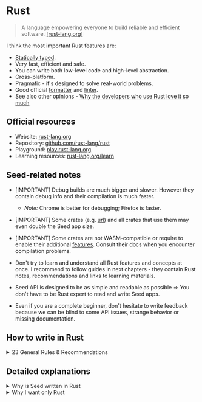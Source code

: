 # Rust

> A language empowering everyone
to build reliable and efficient software. [[rust-lang.org]](https://www.rust-lang.org/)

I think the most important Rust features are:
  - [Statically typed](https://stackoverflow.com/questions/1517582/what-is-the-difference-between-statically-typed-and-dynamically-typed-languages/1517670#1517670).
  - Very fast, efficient and safe.
  - You can write both low-level code and high-level abstraction. 
  - Cross-platform.
  - Pragmatic - it's designed to solve real-world problems.
  - Good official [formatter](https://github.com/rust-lang/rustfmt) and [linter](https://github.com/rust-lang/rust-clippy).
  - See also other opinions - [Why the developers who use Rust love it so much](https://stackoverflow.blog/2020/06/05/why-the-developers-who-use-rust-love-it-so-much/)


## Official resources

- Website: [rust-lang.org](https://www.rust-lang.org/)
- Repository: [github.com/rust-lang/rust](https://github.com/rust-lang/rust)
- Playground: [play.rust-lang.org](https://play.rust-lang.org/)
- Learning resources: [rust-lang.org/learn](https://www.rust-lang.org/learn)

## Seed-related notes

 - [IMPORTANT] Debug builds are much bigger and slower. However they contain debug info and their compilation is much faster.
   - _Note:_ Chrome is better for debugging; Firefox is faster.

 - [IMPORTANT] Some crates (e.g. [url](https://crates.io/crates/url)) and all crates that use them may even double the Seed app size.

 - [IMPORTANT] Some crates are not WASM-compatible or require to enable their additional [features](https://doc.rust-lang.org/cargo/reference/features.html). Consult their docs when you encounter compilation problems.
 
 - Don't try to learn and understand all Rust features and concepts at once. I recommend to follow guides in next chapters - they contain Rust notes, recommendations and links to learning materials.
 
 - Seed API is designed to be as simple and readable as possible => You don't have to be Rust expert to read and write Seed apps.
 
 - Even if you are a complete beginner, don't hesitate to write feedback because we can be blind to some API issues, strange behavior or missing documentation.

## How to write in Rust

<details>
<summary>23 General Rules & Recommendations</summary>

1. Rust compiler is your friend.

1. [Document](https://doc.rust-lang.org/book/ch14-02-publishing-to-crates-io.html#making-useful-documentation-comments) your code, write expressive names, read docs; Testable code snippets in comments are nice.

1. Learn where to use [Result](https://doc.rust-lang.org/std/result/) and where [panic](https://doc.rust-lang.org/book/ch09-03-to-panic-or-not-to-panic.html#to-panic-or-not-to-panic).

1. Respect [naming conventions](https://rust-lang.github.io/api-guidelines/naming.html).

1. Learn about the famous couples:
    - [From](https://doc.rust-lang.org/std/convert/trait.From.html) and [Into](https://doc.rust-lang.org/std/convert/trait.Into.html) + [TryFrom](https://doc.rust-lang.org/std/convert/trait.TryFrom.html) and [TryInto](https://doc.rust-lang.org/std/convert/trait.TryInto.html)
    - [String](https://doc.rust-lang.org/std/string/struct.String.html) and [str](https://doc.rust-lang.org/std/primitive.str.html)
    - [Display](https://doc.rust-lang.org/std/fmt/trait.Display.html) and [ToString](https://doc.rust-lang.org/std/string/trait.ToString.html)
    - [fn](https://doc.rust-lang.org/std/primitive.fn.html) and [Fn](https://doc.rust-lang.org/std/ops/trait.Fn.html)
    - [FromStr](https://doc.rust-lang.org/std/str/trait.FromStr.html) and [parse](https://doc.rust-lang.org/std/primitive.str.html#method.parse)
    - [Rc](https://doc.rust-lang.org/std/rc/struct.Rc.html) and [RefCell](https://doc.rust-lang.org/stable/std/cell/struct.RefCell.html)
    - [Vec](https://doc.rust-lang.org/std/vec/struct.Vec.html) and [vec!](https://doc.rust-lang.org/std/macro.vec.html)
    - [Deref](https://doc.rust-lang.org/std/ops/trait.Deref.html) and [DerefMut](https://doc.rust-lang.org/std/ops/trait.DerefMut.html)

1. Use [early returns](https://doc.rust-lang.org/book/ch09-02-recoverable-errors-with-result.html#recoverable-errors-with-result) where possible.

1. Don't use one programming paradigm for everything. Learn where to use [loops](https://doc.rust-lang.org/book/ch03-05-control-flow.html#repetition-with-loops) and where to use [Iterator](https://doc.rust-lang.org/std/iter/index.html)s.

1. Use [references](https://doc.rust-lang.org/std/primitive.reference.html) where possible - e.g. rather use [&str](https://doc.rust-lang.org/std/primitive.str.html) instead of [String](https://doc.rust-lang.org/std/string/struct.String.html); or [&[T]](https://doc.rust-lang.org/std/primitive.slice.html) instead of [Vec](https://doc.rust-lang.org/std/vec/struct.Vec.html).

1. Try to write minimum `clone` calls. When you need to use cheap `clone`, try to make it explicit - e.g. `Rc::clone(&value)` [[rc docs]](https://doc.rust-lang.org/std/rc/index.html)

1. One of the Rust features is safe mutability but use it only when best practices for writing [immutable variables](https://doc.rust-lang.org/book/ch03-01-variables-and-mutability.html#variables-and-mutability) and [pure functions](https://en.wikipedia.org/wiki/Pure_function) make your code unreadable, too slow or error-prone.

1. *"Premature optimization is the root of all evil"* - especially in Rust because it's one of the fastest language. Don't do anything extra until your benchmarks are ready to test it. Personal examples:
   
   - When I was writing proxy server in Rust, there were two things that slowed down that proxy multiple times - forgotten `println` calls in the hot path and slow DNS server... I recommend to zoom-out and fix higher-level issues first.
   
   - Seed VDOM patching algorithm was fast enough on the first attempt. However it's heavily slowed down by DOM calls. I recommend to look at IO and external dependencies before you try to optimize your Rust code.

1. Write only cross-platform code and use only Rust tools.

1. Don't be afraid to write [async](https://rust-lang.github.io/async-book/01_getting_started/01_chapter.html) code.

1. Learn about the popular libraries like:
    - [serde](https://crates.io/crates/serde)
    - [rand](https://crates.io/crates/rand) 
    - [futures](https://crates.io/crates/futures)
    - [strum](https://crates.io/crates/strum)
    - [once_cell](https://crates.io/crates/once_cell)
    - [itertools](https://crates.io/crates/itertools)
    - [indexmap](https://crates.io/crates/indexmap)
    - [chrono](https://crates.io/crates/chrono)
    - [uuid](https://crates.io/crates/uuid) + [ulid](https://crates.io/crates/ulid) + [cuid](https://crates.io/crates/cuid)
    - [rayon](https://crates.io/crates/rayon)

1. [Clippy](https://github.com/rust-lang/rust-clippy) and [rustfmt](https://github.com/rust-lang/rustfmt) are also your friends. [cargo-make](https://sagiegurari.github.io/cargo-make/) is your unofficial friend. 
   - You can run command `cargo make verify` in almost all Seed/my projects. It formats code, lints it by pedantic `Clippy` and tests it. See the [task definition](https://github.com/seed-rs/seed-quickstart/blob/8c5807721e2e67d12e3f93533ebb75b871203800/Makefile.toml#L22-L24) in Rust quickstart.

1. Write [tests](https://doc.rust-lang.org/book/ch11-01-writing-tests.html) and benchmarks (see e.g. [Criterion.rs](https://bheisler.github.io/criterion.rs/book/criterion_rs.html)).

1. Experiment with function parameter types below to find out where they are useful (_Note:_ All of them are used on multiple places in the [Seed repo](https://github.com/seed-rs/seed)):
    - `fn(text: impl AsRef<str>)` - [AsRef](https://doc.rust-lang.org/std/convert/trait.AsRef.html)
    - `fn(text: impl ToString)` - [ToString](https://doc.rust-lang.org/std/string/trait.ToString.html)
    - `fn(text: impl Into<Cow<'static, str>>)` - [Cow](https://doc.rust-lang.org/std/borrow/enum.Cow.html)
    - `fn<'a>(text: impl Into<Cow<'a, str>>)`

1. Once in a while:
    - Run `rustup update` to update your compiler and tools like `Clippy`. 
    - Delete `target` folder (it's something like `node_modules`) in your projects to save some space on your disk.

1. Look at this [mem](https://doc.rust-lang.org/std/mem/index.html) functions:
    - [discriminant](https://doc.rust-lang.org/std/mem/fn.discriminant.html)
    - [drop](https://doc.rust-lang.org/std/mem/fn.drop.html)
    - [replace](https://doc.rust-lang.org/std/mem/fn.replace.html)
    - [swap](https://doc.rust-lang.org/std/mem/fn.swap.html)
    - [take](https://doc.rust-lang.org/std/mem/fn.take.html)

1. Use [unsafe](https://doc.rust-lang.org/book/ch19-01-unsafe-rust.html?unsafe-rust) Rust only for special cases or when it's necessary for your domain (you write operating systems, super fast low-level libraries, etc.) There is only safe code in Seed projects (including Seed's core).

1. Use "magic" like [Any](https://doc.rust-lang.org/std/any/trait.Any.html) only to improve public API for your users. It always makes the code worse.

1. Learn to use channels. Docs for standard ones and the ones in some crates:
    - [std::sync::mpsc::channel](https://doc.rust-lang.org/std/sync/mpsc/fn.channel.html)
    - [futures::channel](https://docs.rs/futures/0.3.5/futures/channel/index.html)
    - [tokio::sync::mpsc::channel](https://docs.rs/tokio/0.2.21/tokio/sync/mpsc/fn.channel.html)
    - [crossbeam::channel](https://docs.rs/crossbeam/0.7.3/crossbeam/channel/index.html)
    - [flume](https://docs.rs/flume/0.7.1/flume/)

1. Write and use [macros](https://doc.rust-lang.org/book/ch19-06-macros.html#macros) only if it's really necessary and document them properly. There are many footguns. And IDEs often fight with them - e.g. autocomplete often doesn't work.

    - The exceptions are macros like `println`, `vec`, `include_str`, etc. - see [all standard macros](https://doc.rust-lang.org/std/index.html#macros).

    - Yes, there are many macros in Seed, but the most of them are used only as an alternative to HTML and are pretty short. And we fixed many bugs inside them already so the rule still applies. We decided to used them after considering many trade-offs.

    - However macros are useful where:
        - There is missing abstraction - e.g. macro [stop_and_prevent ](https://github.com/seed-rs/seed/blob/3134d21c6fcb2383685885687fe2a7610fb2ff74/examples/drop_zone/src/lib.rs#L89-L97) in `drop_zone` example.

        - It helps with readability a lot - e.g. macros [create_t](https://github.com/seed-rs/seed/blob/29666287eaf5e914c80e9fae7cc6736cd31ce087/examples/i18n/src/i18n.rs#L90-L131) and [t](https://github.com/seed-rs/seed/blob/29666287eaf5e914c80e9fae7cc6736cd31ce087/examples/i18n/src/i18n.rs#L116-L127) in `i18n` example.

        - It's hard/impossible to encode everything by proper Rust types - e.g. Seed element macros like `div!`.

        - It can hide boilerplate and where variable number of parameters is required - e.g. Seed's `log!` - it formats input parameters and calls Javascript `console.log` under the hood.

</details>

## Detailed explanations

<details>
<summary>Why is Seed written in Rust</summary>

- Performance, low memory consumption and safety are reasons why also an [operating system](https://www.redox-os.org/), embedded devices and proxy servers are written in Rust.

- One of the Rust compilation targets is [WebAssembly](https://developer.mozilla.org/en-US/docs/WebAssembly). It means very fast frontend apps. (Unfortunately there are current limitations because of missing Rust/native browser API, however it's still fast enough even for production apps.)

- There are many high-quality Rust libraries and tools - we don't have to reinvent wheels while we are developing Seed.

- Rust is [the most loved language](https://insights.stackoverflow.com/survey/2019#most-loved-dreaded-and-wanted). It attracts many skillful developers, contributors and companies.

- It's pretty easy to contribute, even into the Seed core, once you learn Rust thanks to Rust type system - we (core members) don't have to think about all bad things known from other languages - `null`s, typos, unformatted code, memory allocation problems, general anti-patterns, etc. - because we have a good compiler and linters. We can focus on business logic and style during code reviews. There are pull requests with thousands changes from the first-time contributors in the Seed repository.

- Rust and all Rust tools are cross-platform - it allows you to develop Seed apps on Mac, Windows or Linux without problems.

- Documentation is priority - official learning resources are very helpful, libraries are well documented and you can write even runnable examples in your code comments.

- There are many advanced Rust features / APIs that allow us (core developers) to design the best Seed public API for users and THEN we can implement it without problems - in other words: It allows us to hide unnecessary complexity. For instance - we are able to write [React-like Hooks](https://seed-style-hooks.netlify.app/hooks_home) without [limitations](https://reactjs.org/docs/hooks-rules.html).

- Rust has been created and is sponsored by Mozilla. Some Firefox parts are already written in Rust. Also other [big companies](https://blog.knoldus.com/some-extensive-projects-working-with-rust/) like Amazon, NPM, and Microsoft use Rust. So we expect that Rust will become even more popular and integration with browsers will become easier. And perhaps we'll see some Rust components also in Chrome - [Chromium Security article](https://www.chromium.org/Home/chromium-security/memory-safety).

</details>

<details>
<summary>Why I want only Rust</summary>

I've written commercial or hobby projects in multiple languages (Js, CoffeeScript, TS, Elm, Elixir, PHP, C, C++, C#, Go, ..). However I want to write only in Rust. 

Rust is hard to learn even (?) for experienced developers, because they have to unlearn many things and adapt thought process to Rust concepts and best practices. However once you stop fighting the compiler, Rust takes your hand and push you to correct and efficient solutions. 

I had similar feeling when I was learning to drive a car - it seems pretty hard/strange from the start but once you get used to it, you know that each control / button / pedal has it's specific place and purpose for a good reason. And it makes even more sense once you learn low-level stuff - e.g. how the transmission and a clutch work.

However steep learning curve isn't bad: 
  - It means that Rust doesn't hide real complexity behind too simple models.
  - It's almost impossible for complete beginners to publish incomplete/buggy libraries. 

Rust is designed so well that I feel nervous while I'm writing in other languages - I have to do compiler's work again in my head and think about weird things like typos in code, `null`s, `undefined`s, memory leaks, accidental mutations, how to write fast code without mutability, etc. It generates significant cognitive load so I can't focus so much on business logic and other important stuff.

I don't believe that you should use the most suitable language for specific domain or problem at all costs. I think consistency among your / company projects and simplicity should have the highest priority. And Rust is a very universal language so I think it's a good choice for almost all cases.

There are also things that should be improved (and are improving):
  1. Compilation is still slow, but it's not so frustrating now.
  1. It's not possible to compile Rust in a browser so we can't provide live examples but it should be doable once Rust compiler works in WASM.
  1. IDE support still isn't very good because of Rust complex types and macros but thanks to [Rust Analyzer](https://rust-analyzer.github.io/) it's getting better every day.
  1. Many libraries still aren't WASM/browser-friendly but it's also getting better quickly.
  1. `target` folder (it's something like `node_modules`) can be pretty big.

P.S. Write us your opinion about Rust if you are a beginner and learning it.

</details>
